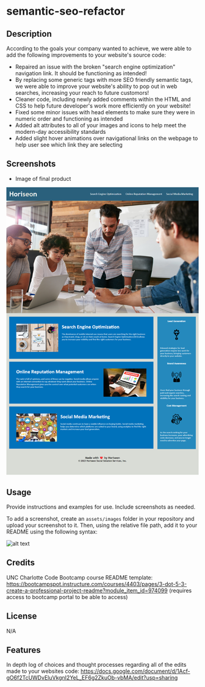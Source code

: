 # semantic-seo-refactor

## Description

According to the goals your company wanted to achieve, we were able to add the following improvements to your website's source code:

- Repaired an issue with the broken "search engine optimization" navigation link. It should be functioning as intended!
- By replacing some generic tags with more SEO friendly semantic tags, we were able to improve your website's ability to pop out in web searches, increasing your reach to future customors!
- Cleaner code, including newly added comments within the HTML and CSS to help future developer's work more efficiently on your website!
- Fixed some minor issues with head elements to make sure they were in numeric order and functioning as intended
- Added alt attributes to all of your images and icons to help meet the modern-day accessibility standards 
- Added slight hover animations over navigational links on the webpage to help user see which link they are selecting

## Screenshots

- Image of final product 

![comeplted product website screenshot](assets/images/2023-Horiseon-Social-Solution-Services.png)

## Usage

Provide instructions and examples for use. Include screenshots as needed.

To add a screenshot, create an `assets/images` folder in your repository and upload your screenshot to it. Then, using the relative file path, add it to your README using the following syntax:

![alt text](assets/images/screenshot.png)

## Credits
UNC Charlotte Code Bootcamp course README template: https://bootcampspot.instructure.com/courses/4403/pages/3-dot-5-3-create-a-professional-project-readme?module_item_id=974099 
(requires access to bootcamp portal to be able to access)

## License

N/A

## Features

In depth log of choices and thought processes regarding all of the edits made to your websites code:
https://docs.google.com/document/d/1Acf-gO6f2TcUWDvEluVkgnI2YeL_EF6g2ZkuOb-vbMA/edit?usp=sharing